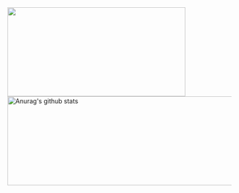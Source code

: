 

<img  align="center" src="https://media.giphy.com/media/HscDLzkO8EOTmgkhQP/giphy.gif" width="400" height="200">
 <a href="https://github.com/Honor13/github-readme-stats"><img align="center" src="https://github-readme-stats.vercel.app/api?username=Honor13&show_icons=true&include_all_commits=true&theme=buefy&hide_border=true" alt="Anurag's github stats" width="800" height="200" /></a>  </a> 

